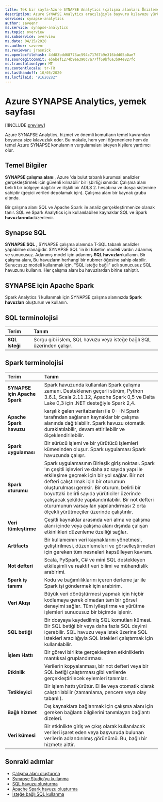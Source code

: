 ```yaml
---
title: Tek bir sayfa-Azure SYNAPSE Analytics (çalışma alanları Önizleme)
description: Azure SYNAPSE Analytics aracılığıyla başvuru kılavuzu yürüyen Kullanıcı
services: synapse-analytics
author: saveenr
ms.service: synapse-analytics
ms.topic: overview
ms.subservice: overview
ms.date: 04/15/2020
ms.author: saveenr
ms.reviewer: jrasnick
ms.openlocfilehash: 4dd83bdd68773ac594c71767b9e316bdd05a0ae7
ms.sourcegitcommit: eb6bef1274b9e6390c7a77ff69bf6a3b94e827fc
ms.translationtype: MT
ms.contentlocale: tr-TR
ms.lasthandoff: 10/05/2020
ms.locfileid: "91620282"
---
```

# <a name="azure-synapse-analytics-cheat-sheet"></a>Azure SYNAPSE Analytics, yemek sayfası

[!INCLUDE [preview](includes/note-preview.md)]

Azure SYNAPSE Analytics, hizmet ve önemli komutların temel kavramları boyunca size kılavuzluk eder. Bu makale, hem yeni öğrenenlere hem de temel Azure SYNAPSE konularının vurgulamaları isteyen kişilere yardımcı olur.

## <a name="basics"></a>Temel Bilgiler

**SYNAPSE çalışma alanı** , Azure 'da bulut tabanlı kurumsal analizler gerçekleştirmek için güvenli kılınabilir bir işbirliği sınırıdır. Çalışma alanı belirli bir bölgeye dağıtılır ve ilişkili bir ADLS 2. hesabına ve dosya sistemine sahiptir (geçici verileri depolamak için). Çalışma alanı bir kaynak grubu altında.

Bir çalışma alanı SQL ve Apache Spark ile analiz gerçekleştirmenize olanak tanır. SQL ve Spark Analytics için kullanılabilen kaynaklar SQL ve Spark **havuzlarında**düzenlenir. 

## <a name="synapse-sql"></a>Synapse SQL
**SYNAPSE SQL** , SYNAPSE çalışma alanında T-SQL tabanlı analizler yapabilme olanağıdır. SYNAPSE SQL 'in iki tüketim modeli vardır: adanmış ve sunucusuz.  Adanmış model için adanmış **SQL havuzları**kullanın. Bir çalışma alanı, Bu havuzların herhangi bir nubmer öğesine sahip olabilir. Sunucusuz modeli kullanmak için, "SQL isteğe bağlı" adlı sunucusuz SQL havuzunu kullanın. Her çalışma alanı bu havuzlardan birine sahiptir.

## <a name="apache-spark-for-synapse"></a>SYNAPSE için Apache Spark
Spark Analytics 'i kullanmak için SYNAPSE çalışma alanınızda **Spark havuzları** oluşturun ve kullanın.

## <a name="sql-terminology"></a>SQL terminolojisi
| Terim                         | Tanım      |
|:---                                 |:---                 |
| **SQL Isteği**  |   Sorgu gibi işlem, SQL havuzu veya isteğe bağlı SQL üzerinden çalışır. |

## <a name="spark-terminology"></a>Spark terminolojisi
| Terim                         | Tanım      |
|:---                                 |:---                 |
|**SYNAPSE için Apache Spark** | Spark havuzunda kullanılan Spark çalışma zamanı. Desteklenen geçerli sürüm, Python 3.6.1, Scala 2.11.12, Apache Spark 0,5 ve Delta Lake 0,3 için .NET desteğiyle Spark 2,4.  | 
| **Apache Spark havuzu**  | karşılık gelen veritabanları ile 0--N Spark tarafından sağlanan kaynaklar bir çalışma alanında dağıtılabilir. Spark havuzu otomatik duraklatılabilir, devam ettirilebilir ve ölçeklendirilebilir.  |
| **Spark uygulaması**  |   Bir sürücü işlemi ve bir yürütücü işlemleri kümesinden oluşur. Spark uygulaması Spark havuzunda çalışır.            |
| **Spark oturumu**  |   Spark uygulamasının Birleşik giriş noktası. Spark 'ın çeşitli işlevleri ve daha az sayıda yapı ile etkileşime geçmek için bir yol sağlar. Bir not defteri çalıştırmak için bir oturumun oluşturulması gerekir. Bir oturum, belirli bir boyuttaki belirli sayıda yürüticiler üzerinde çalışacak şekilde yapılandırılabilir. Bir not defteri oturumunun varsayılan yapılandırması 2 orta ölçekli yürütmeçiler üzerinde çalıştırılır. |
|**Veri tümleştirme**| Çeşitli kaynaklar arasında veri alma ve çalışma alanı içinde veya çalışma alanı dışında çalışan etkinlikleri düzenleme özelliği sağlar.| 
|**Artifacts**| Bir kullanıcının veri kaynaklarını yönetmesi, geliştirilmesi, düzenlemeleri ve görselleştirmeleri için gereken tüm nesneleri kapsülleyen kavram.|
|**Not defteri**| Scala, PySpark, C# ve mini SQL destekleyen etkileşimli ve reaktif veri bilimi ve mühendislik arabirimi. |
|**Spark iş tanımı**|Kodu ve bağımlılıklarını içeren derleme jar ile Spark işi göndermek için arabirim.|
|**Veri Akışı**|  Büyük veri dönüştürmesi yapmak için hiçbir kodlamaya gerek olmadan tam bir görsel deneyimi sağlar. Tüm iyileştirme ve yürütme işlemleri sunucusuz bir biçimde işlenir. |
|**SQL betiği**| Bir dosyaya kaydedilmiş SQL komutları kümesi. Bir SQL betiği bir veya daha fazla SQL deyimi içerebilir. SQL havuzu veya istek üzerine SQL istekleri aracılığıyla SQL istekleri çalıştırmak için kullanılabilir.|
|**İşlem Hattı**| Bir görevi birlikte gerçekleştiren etkinliklerin mantıksal gruplandırması.|
|**Etkinlik**| Verilerin kopyalanması, bir not defteri veya bir SQL betiği çalıştırması gibi verilerde gerçekleştirilecek eylemleri tanımlar.|
|**Tetikleyici**| Bir işlem hattı yürütür. El ile veya otomatik olarak çalıştırılabilir (zamanlama, pencere veya olay tabanlı).|
|**Bağlı hizmet**| Dış kaynaklara bağlanmak için çalışma alanı için gereken bağlantı bilgilerini tanımlayan bağlantı dizeleri.|
|**Veri kümesi**|  Bir etkinlikte giriş ve çıkış olarak kullanılacak verileri işaret eden veya başvuruda bulunan verilerin adlandırılmış görünümü. Bu, bağlı bir hizmete aittir.|

## <a name="next-steps"></a>Sonraki adımlar

- [Çalışma alanı oluşturma](quickstart-create-workspace.md)
- [Synapse Studio’yu kullanma](quickstart-synapse-studio.md)
- [SQL havuzu oluşturma](quickstart-create-sql-pool-portal.md)
- [Apache Spark havuzu oluşturma](quickstart-create-apache-spark-pool-portal.md)
- [İsteğe bağlı SQL kullanma](quickstart-sql-on-demand.md)

